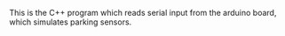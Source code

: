This is the C++ program which reads serial input from the arduino board, which simulates parking sensors.
